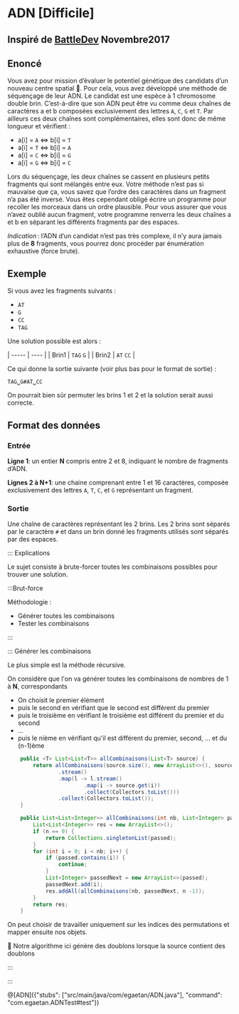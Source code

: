 # ADN [Difficile]

## Inspiré de [BattleDev](https://battledev.blogdumoderateur.com/) Novembre2017


## Enoncé


Vous avez pour mission d’évaluer le potentiel génétique des candidats d’un nouveau centre spatial 🌠. Pour cela, vous avez développé une méthode de séquençage de leur ADN. Le candidat est une espèce à 1 chromosome double brin. C’est-à-dire que son ADN peut être vu comme deux chaînes de caractères a et b composées exclusivement des lettres `A`, `C`, `G` et `T`. Par ailleurs ces deux chaînes sont complémentaires, elles sont donc de même longueur et vérifient :
- a[i] = `A` ⇔ b[i] = `T`
- a[i] = `T` ⇔ b[i] = `A`
- a[i] = `C` ⇔ b[i] = `G`
- a[i] = `G` ⇔ b[i] = `C`

Lors du séquençage, les deux chaînes se cassent en plusieurs petits fragments qui sont mélangés entre eux. Votre méthode n’est pas si mauvaise que ça, vous savez que l’ordre des caractères dans un fragment n’a pas été inversé. Vous êtes cependant obligé écrire un programme pour recoller les morceaux dans un ordre plausible. Pour vous assurer que vous n’avez oublié aucun fragment, votre programme renverra les deux chaînes a et b en séparant les différents fragments par des espaces.

_Indication_ : l’ADN d’un candidat n’est pas très complexe, il n’y aura jamais plus de **8** fragments, vous pourrez donc procéder par énumération exhaustive (force brute).

## Exemple

Si vous avez les fragments suivants :
- `AT`
- `G`
- `CC`
- `TAG`

Une solution possible est alors :

| ----- | ---- |
| Brin1 | `TAG` `G` |
| Brin2 | `AT` `CC` |


Ce qui donne la sortie suivante (voir plus bas pour le format de sortie) :

`TAG␣G#AT␣CC`

On pourrait bien sûr permuter les brins 1 et 2 et la solution serait aussi correcte.

## Format des données

### Entrée
**Ligne 1**: un entier **N** compris entre 2 et 8, indiquant le nombre de fragments d’ADN.

**Lignes 2 à N+1**: une chaine comprenant entre 1 et 16 caractères, composée exclusivement des lettres `A`, `T`, `C`, et `G` représentant un fragment.

### Sortie
Une chaîne de caractères représentant les 2 brins. Les 2 brins sont séparés par le caractère `#` et dans un brin donné les fragments utilisés sont séparés par des espaces.


::: Explications

Le sujet consiste à brute-forcer toutes les combinaisons possibles pour trouver une solution.

:::Brut-force

Méthodologie :
+ Générer toutes les combinaisons
+ Tester les combinaisons

:::

::: Générer les combinaisons

Le plus simple est la méthode récursive.

On considère que l'on va générer toutes les combinaisons de nombres de 1 à **N**, correspondants

 + On choisit le premier élément
 + puis le second en vérifiant que le second est différent du premier
 + puis le troisième en vérifiant le troisième est différent du premier et du second
 + ...
 + puis le nième en vérifiant qu'il est différent du premier, second, ... et du (n-1)ème

```java
    public <T> List<List<T>> allCombinaisons(List<T> source) {
		return allCombinaisons(source.size(), new ArrayList<>(), source.size())
				.stream()
				.map(l -> l.stream()
						.map(i -> source.get(i))
						.collect(Collectors.toList()))
				.collect(Collectors.toList());
	}

	public List<List<Integer>> allCombinaisons(int nb, List<Integer> passed, int n) {
		List<List<Integer>> res = new ArrayList<>();
		if (n == 0) {
			return Collections.singletonList(passed);
		}
		for (int i = 0; i < nb; i++) {
			if (passed.contains(i)) {
				continue;
			}
			List<Integer> passedNext = new ArrayList<>(passed);
			passedNext.add(i);
			res.addAll(allCombinaisons(nb, passedNext, n -1));
		}
		return res;
	}
```

On peut choisir de travailler uniquement sur les indices des permutations et mapper ensuite nos objets.

🤔 Notre algorithme ici génère des doublons lorsque la source contient des doublons

:::


:::


@[ADN]({"stubs": ["src/main/java/com/egaetan/ADN.java"], "command": "com.egaetan.ADNTest#test"})
